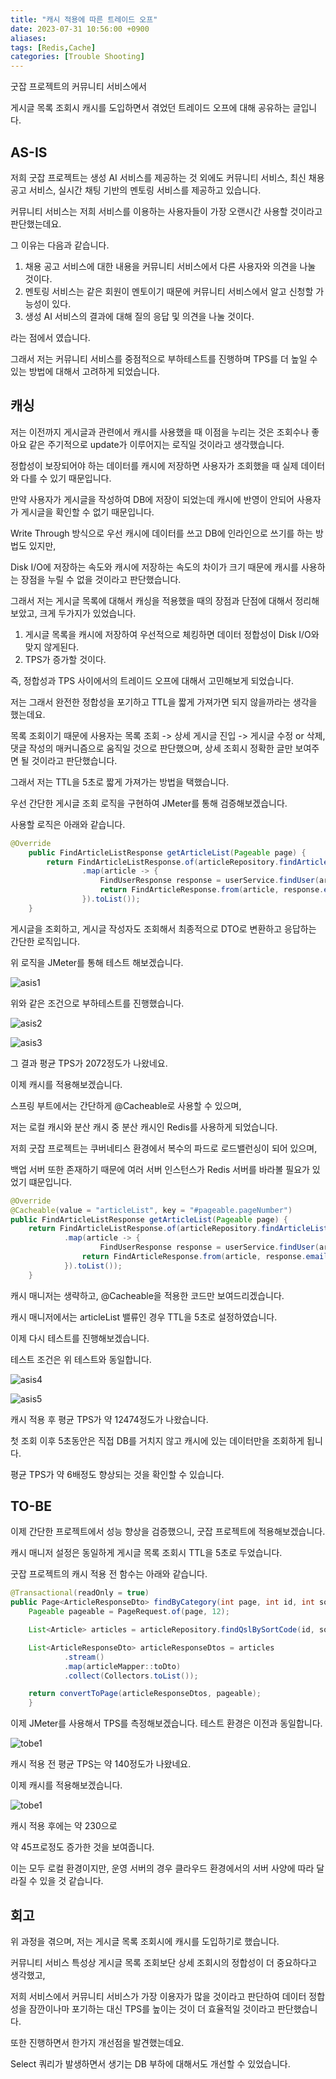 ```yaml
---
title: "캐시 적용에 따른 트레이드 오프"
date: 2023-07-31 10:56:00 +0900
aliases: 
tags: [Redis,Cache]
categories: [Trouble Shooting]
---
```


굿잡 프로젝트의 커뮤니티 서비스에서

게시글 목록 조회시 캐시를 도입하면서 겪었던 트레이드 오프에 대해 공유하는 글입니다.

## AS-IS

저희 굿잡 프로젝트는 생성 AI 서비스를 제공하는 것 외에도 커뮤니티 서비스, 최신 채용 공고 서비스, 실시간 채팅 기반의 멘토링 서비스를 제공하고 있습니다.

커뮤니티 서비스는 저희 서비스를 이용하는 사용자들이 가장 오랜시간 사용할 것이라고 판단했는데요.

그 이유는 다음과 같습니다.

1. 채용 공고 서비스에 대한 내용을 커뮤니티 서비스에서 다른 사용자와 의견을 나눌 것이다.
2. 멘토링 서비스는 같은 회원이 멘토이기 때문에 커뮤니티 서비스에서 알고 신청할 가능성이 있다.
3. 생성 AI 서비스의 결과에 대해 질의 응답 및 의견을 나눌 것이다.

라는 점에서 였습니다.

그래서 저는 커뮤니티 서비스를 중점적으로 부하테스트를 진행하며 TPS를 더 높일 수 있는 방법에 대해서 고려하게 되었습니다.

## 캐싱

저는 이전까지 게시글과 관련에서 캐시를 사용했을 때 이점을 누리는 것은 조회수나 좋아요 같은 주기적으로 update가 이루어지는 로직일 것이라고 생각했습니다.

정합성이 보장되어야 하는 데이터를 캐시에 저장하면 사용자가 조회했을 때 실제 데이터와 다를 수 있기 때문입니다.

만약 사용자가 게시글을 작성하여 DB에 저장이 되었는데 캐시에 반영이 안되어 사용자가 게시글을 확인할 수 없기 때문입니다.

Write Through 방식으로 우선 캐시에 데이터를 쓰고 DB에 인라인으로 쓰기를 하는 방법도 있지만,

Disk I/O에 저장하는 속도와 캐시에 저장하는 속도의 차이가 크기 때문에 캐시를 사용하는 장점을 누릴 수 없을 것이라고 판단했습니다.

그래서 저는 게시글 목록에 대해서 캐싱을 적용했을 때의 장점과 단점에 대해서 정리해보았고, 크게 두가지가 있었습니다.

1. 게시글 목록을 캐시에 저장하여 우선적으로 체킹하면 데이터 정합성이 Disk I/O와 맞지 않게된다.
2. TPS가 증가할 것이다.

즉, 정합성과 TPS 사이에서의 트레이드 오프에 대해서 고민해보게 되었습니다.

저는 그래서 완전한 정합성을 포기하고 TTL을 짧게 가져가면 되지 않을까라는 생각을 했는데요.

목록 조회이기 때문에 사용자는 목록 조회 -> 상세 게시글 진입 -> 게시글 수정 or 삭제, 댓글 작성의 매커니즘으로 움직일 것으로 판단했으며, 상세 조회시 정확한 글만 보여주면 될 것이라고 판단했습니다.

그래서 저는 TTL을 5초로 짧게 가져가는 방법을 택했습니다.

우선 간단한 게시글 조회 로직을 구현하여 JMeter를 통해 검증해보겠습니다.

사용할 로직은 아래와 같습니다.

```java
@Override
    public FindArticleListResponse getArticleList(Pageable page) {
        return FindArticleListResponse.of(articleRepository.findArticleList(page).stream()
                .map(article -> {
                    FindUserResponse response = userService.findUser(article.getUserId());
                    return FindArticleResponse.from(article, response.email());
                }).toList());
    }
```

게시글을 조회하고, 게시글 작성자도 조회해서 최종적으로 DTO로 변환하고 응답하는 간단한 로직입니다.

위 로직을 JMeter를 통해 테스트 해보겠습니다.

![asis1](/assets/img/2023-07-31-cache-tradeoff-between-tps/asis1.webp)

위와 같은 조건으로 부하테스트를 진행했습니다.

![asis2](/assets/img/2023-07-31-cache-tradeoff-between-tps/asis2.webp)

![asis3](/assets/img/2023-07-31-cache-tradeoff-between-tps/asis3.webp)

그 결과 평균 TPS가 2072정도가 나왔네요.

이제 캐시를 적용해보겠습니다.

스프링 부트에서는 간단하게 @Cacheable로 사용할 수 있으며,

저는 로컬 캐시와 분산 캐시 중 분산 캐시인 Redis를 사용하게 되었습니다.

저희 굿잡 프로젝트는 쿠버네티스 환경에서 복수의 파드로 로드밸런싱이 되어 있으며,

백업 서버 또한 존재하기 때문에 여러 서버 인스턴스가 Redis 서버를 바라볼 필요가 있었기 떄문입니다.

```java
@Override
@Cacheable(value = "articleList", key = "#pageable.pageNumber")
public FindArticleListResponse getArticleList(Pageable page) {
    return FindArticleListResponse.of(articleRepository.findArticleList(page).stream()
            .map(article -> {
                    FindUserResponse response = userService.findUser(article.getUserId());
                return FindArticleResponse.from(article, response.email());
            }).toList());
    }
```

캐시 매니저는 생략하고, @Cacheable을 적용한 코드만 보여드리겠습니다.

캐시 매니저에서는 articleList 밸류인 경우 TTL을 5초로 설정하였습니다.

이제 다시 테스트를 진행해보겠습니다.

테스트 조건은 위 테스트와 동일합니다.

![asis4](/assets/img/2023-07-31-cache-tradeoff-between-tps/asis4.webp)

![asis5](/assets/img/2023-07-31-cache-tradeoff-between-tps/asis5.webp)

캐시 적용 후 평균 TPS가 약 12474정도가 나왔습니다.

첫 조회 이후 5초동안은 직접 DB를 거치지 않고 캐시에 있는 데이터만을 조회하게 됩니다.

평균 TPS가 약 6배정도 향상되는 것을 확인할 수 있습니다.

## TO-BE

이제 간단한 프로젝트에서 성능 향상을 검증했으니, 굿잡 프로젝트에 적용해보겠습니다.

캐시 매니저 설정은 동일하게 게시글 목록 조회시 TTL을 5초로 두었습니다.

굿잡 프로젝트의 캐시 적용 전 함수는 아래와 같습니다.

```java
@Transactional(readOnly = true)
public Page<ArticleResponseDto> findByCategory(int page, int id, int sortCode, String category, String query) {
    Pageable pageable = PageRequest.of(page, 12);

    List<Article> articles = articleRepository.findQslBySortCode(id, sortCode, category, query);

    List<ArticleResponseDto> articleResponseDtos = articles
            .stream()
            .map(articleMapper::toDto)
            .collect(Collectors.toList());

    return convertToPage(articleResponseDtos, pageable);
    }
```

이제 JMeter를 사용해서 TPS를 측정해보겠습니다.
테스트 환경은 이전과 동일합니다.

![tobe1](/assets/img/2023-07-31-cache-tradeoff-between-tps/tobe1.webp)

캐시 적용 전 평균 TPS는 약 140정도가 나왔네요.

이제 캐시를 적용해보겠습니다.

![tobe1](/assets/img/2023-07-31-cache-tradeoff-between-tps/tobe2.webp)

캐시 적용 후에는 약 230으로 

약 45프로정도 증가한 것을 보여줍니다.

이는 모두 로컬 환경이지만, 운영 서버의 경우 클라우드 환경에서의 서버 사양에 따라 달라질 수 있을 것 같습니다.

## 회고

위 과정을 겪으며, 저는 게시글 목록 조회시에 캐시를 도입하기로 했습니다.

커뮤니티 서비스 특성상 게시글 목록 조회보단 상세 조회시의 정합성이 더 중요하다고 생각했고,

저희 서비스에서 커뮤니티 서비스가 가장 이용자가 많을 것이라고 판단하여 데이터 정합성을 잠깐이나마 포기하는 대신 TPS를 높이는 것이 더 효율적일 것이라고 판단했습니다.

또한 진행하면서 한가지 개선점을 발견했는데요.

Select 쿼리가 발생하면서 생기는 DB 부하에 대해서도 개선할 수 있었습니다.




